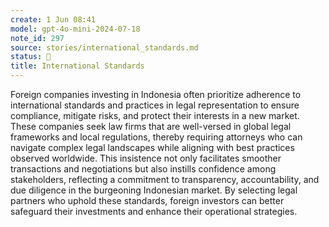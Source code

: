 ```yaml
---
create: 1 Jun 08:41
model: gpt-4o-mini-2024-07-18
note_id: 297
source: stories/international_standards.md
status: 🤖
title: International Standards
---
```


Foreign companies investing in Indonesia often prioritize adherence to international standards and practices in legal representation to ensure compliance, mitigate risks, and protect their interests in a new market. These companies seek law firms that are well-versed in global legal frameworks and local regulations, thereby requiring attorneys who can navigate complex legal landscapes while aligning with best practices observed worldwide. This insistence not only facilitates smoother transactions and negotiations but also instills confidence among stakeholders, reflecting a commitment to transparency, accountability, and due diligence in the burgeoning Indonesian market. By selecting legal partners who uphold these standards, foreign investors can better safeguard their investments and enhance their operational strategies.